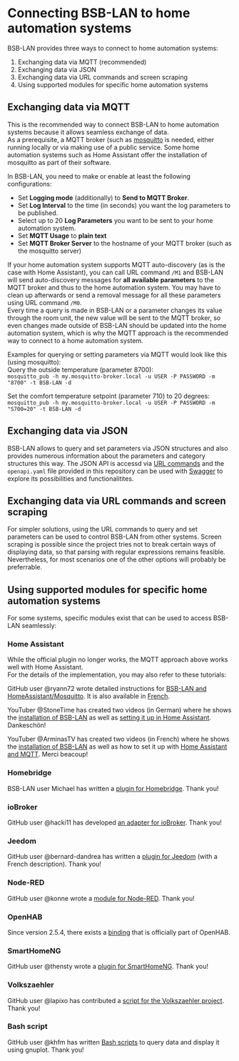 # Connecting BSB-LAN to home automation systems

BSB-LAN provides three ways to connect to home automation systems: 
1. Exchanging data via MQTT (recommended)
2. Exchanging data via JSON
3. Exchanging data via URL commands and screen scraping
4. Using supported modules for specific home automation systems

## Exchanging data via MQTT

This is the recommended way to connect BSB-LAN to home automation systems because it allows seamless exchange of data.  
As a prerequisite, a MQTT broker (such as [mosquitto](https://mosquitto.org) is needed, either running locally or via making use of a public service. Some home automation systems such as Home Assistant offer the installation of mosquitto as part of their software.

In BSB-LAN, you need to make or enable at least the following configurations:

- Set **Logging mode** (additionally) to **Send to MQTT Broker**.
- Set **Log Interval** to the time (in seconds) you want the log parameters to be published. 
- Select up to 20 **Log Parameters** you want to be sent to your home automation system.
- Set **MQTT Usage** to **plain text**
- Set **MQTT Broker Server** to the hostname of your MQTT broker (such as the mosquitto server)

If your home automation system supports MQTT auto-discovery (as is the case with Home Assistant), you can call URL command `/M1` and BSB-LAN will send auto-discovery messages for **all available parameters** to the MQTT broker and thus to the home automation system. You may have to clean up afterwards or send a removal message for all these parameters using URL command `/M0`.  
Every time a query is made in BSB-LAN or a parameter changes its value through the room unit, the new value will be sent to the MQTT broker, so even changes made outside of BSB-LAN should be updated into the home automation system, which is why the MQTT approach is the recommended way to connect to a home automation system.

Examples for querying or setting parameters via MQTT would look like this (using mosquitto):  
Query the outside temperature (parameter 8700):  
`mosquitto_pub -h my.mosquitto-broker.local -u USER -P PASSWORD -m "8700" -t BSB-LAN -d`  

Set the comfort temperature setpoint (parameter 710) to 20 degrees:
`mosquitto_pub -h my.mosquitto-broker.local -u USER -P PASSWORD -m "S700=20" -t BSB-LAN -d`  

## Exchanging data via JSON

BSB-LAN allows to query and set parameters via JSON structures and also provides numerous information about the parameters and category structures this way. The JSON API is accessd via [URL commands](using.md) and the `openapi.yaml` file provided in this repository can be used with [Swagger](https://editor.swagger.io/?url=https://raw.githubusercontent.com/fredlcore/bsb_lan/master/openapi.yaml) to explore its possibilities and functionalitites.

## Exchanging data via URL commands and screen scraping

For simpler solutions, using the URL commands to query and set parameters can be used to control BSB-LAN from other systems. Screen scraping is possible since the project tries not to break certain ways of displaying data, so that parsing with regular expressions remains feasible. Nevertheless, for most scenarios one of the other options will probably be preferrable.

## Using supported modules for specific home automation systems

For some systems, specific modules exist that can be used to access BSB-LAN seamlessly:

### Home Assistant

While the official plugin no longer works, the MQTT approach above works well with Home Assistant.  
For the details of the implementation, you may also refer to these tutorials:

GitHub user @ryann72 wrote detailed instructions for [BSB-LAN and HomeAssistant/Mosquitto](https://github.com/ryann72/Home-assistant-tutoriel/blob/main/BSB-LAN/tutoriel%20BSB-LAN%20English.md). It is also available in [French](https://github.com/ryann72/Home-assistant-tutoriel/blob/main/BSB-LAN/tutoriel%20BSB-LAN.md).

YouTuber @StoneTime has created two videos (in German) where he shows the [installation of BSB-LAN](https://www.youtube.com/watch?v=n-5I-TUzXuk) as well as [setting it up in Home Assistant](https://www.youtube.com/watch?v=R2Q-_flTPvk). Dankeschön!

YouTuber @ArminasTV has created two videos (in French) where he shows the [installation of BSB-LAN](https://www.youtube.com/watch?v=5lNgNYlZ7M0&t=0s) as well as how to set it up with [Home Assistant and MQTT](https://www.youtube.com/watch?v=WtmKPo1xMio&t=411s). Merci beacoup!

### Homebridge

BSB-LAN user Michael has written a [plugin for Homebridge](https://www.npmjs.com/package/@bsblan/homebridge-bsblan-thermostat). Thank you!

### ioBroker

GitHub user @hacki11 has developed [an adapter for ioBroker](https://github.com/hacki11/ioBroker.bsblan). Thank you!

### Jeedom

GitHub user @bernard-dandrea has written a [plugin for Jeedom](https://bernard-dandrea.github.io/jeedom-BSBLAN/fr_FR/) (with a French description). Thank you!

### Node-RED

GitHub user @konne wrote a [module for Node-RED](https://github.com/node-red-contrib/node-red-contrib-bsb-lan). Thank you!

### OpenHAB

Since version 2.5.4, there exists a [binding](https://www.openhab.org/addons/bindings/bsblan/) that is officially part of OpenHAB.

### SmartHomeNG

GitHub user @thensty wrote a [plugin for SmartHomeNG](https://github.com/smarthomeNG/plugins/tree/develop/bsblan). Thank you!

### Volkszaehler

GitHub user @lapixo has contributed a [script for the Volkszaehler project](https://github.com/lapixo/volkszaehler_bsb-lan/tree/main). Thank you!

### Bash script

GitHub user @khfm has written [Bash scripts](https://github.com/khfm/bsb-lan-readout) to query data and display it using gnuplot. Thank you!